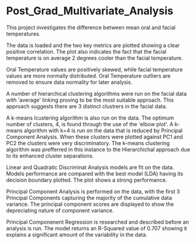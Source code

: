 # Post_Grad_Multivariate_Analysis

This project investigates the difference between mean oral and facial temperatures. 

The data is loaded and the two key metrics are plotted showing a clear positive correlation. The plot also indicates the fact that the facial temperature is on average 2 degrees cooler than the facial temperature.

Oral Temperature values are positively skewed, while facial temperature values are more normally distributed. Oral Temperature outliers are removed to ensure data normality for later analysis.

A number of hierarchical clustering algorithms were run on the facial data with 'average' linking proving to be the most suitable approach. This approach suggests there are 3 distinct clustrers in the facial data. 

A k-means lcustering algorithm is also run on the data. The optimum number of clusters, 4, is found through the use of the 'elbow plot'. A k-means algorithm with k=4 is run on the data that is reduced by Principal Component Analysis. When these clusters were plotted against PC1 and PC2 the clusters were very discriminatory. The k-means clustering algorithm was prefferred in this instance to the Hierarchichal approach due to its enhanced cluster separations.

Linear and Quadratic Discriminat Analysis models are fit on the data. Models performance are compared with the best model (LDA) having its decision boundary plotted. The plot shows a strong performance.

Principal Component Analysis is performed on the data, with the first 3 Principal Components capturing the majority of the cumulative data variance. The principal component scores are displayed to show the depreciating nature of component variance. 

Principal Componenent Regression is researched and described before an analysis is run. The model returns an R-Squared value of 0.707 showing it explains a significant amount of the variability in the data. 
